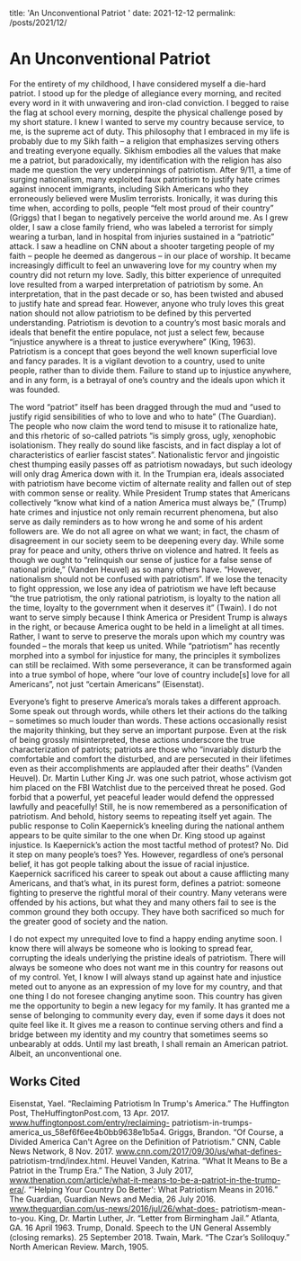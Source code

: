 title: 'An Unconventional Patriot '
date: 2021-12-12
permalink: /posts/2021/12/


An Unconventional Patriot
=====

For the entirety of my childhood, I have considered myself a die-hard patriot. I stood up for the pledge of allegiance every morning, and recited every word in it with unwavering and iron-clad conviction. I begged to raise the flag at school every morning, despite the physical challenge posed by my short stature. I knew I wanted to serve my country because service, to me, is the supreme act of duty. This philosophy that I embraced in my life is probably due to my
Sikh faith – a religion that emphasizes serving others and treating everyone equally. Sikhism embodies all the values that make me a patriot, but paradoxically, my identification with the religion has also made me question the very underpinnings of patriotism. After 9/11, a time of surging nationalism, many exploited faux patriotism to justify hate crimes against innocent immigrants, including Sikh Americans who they erroneously believed were Muslim terrorists.
Ironically, it was during this time when, according to polls, people “felt most proud of their country” (Griggs) that I began to negatively perceive the world around me. As I grew older, I saw a close family friend, who was labeled a terrorist for simply wearing a turban, land in hospital from injuries sustained in a “patriotic” attack. I saw a headline on CNN about a shooter targeting people of my faith – people he deemed as dangerous – in our place of worship. It became increasingly difficult to feel an unwavering love for my country when my country did not return my love. Sadly, this bitter experience of unrequited love resulted from a warped interpretation of patriotism by some. An interpretation, that in the past decade or so, has been twisted and abused to justify hate and spread fear. However, anyone who truly loves this great nation should not allow patriotism to be defined by this perverted understanding. Patriotism is
devotion to a country’s most basic morals and ideals that benefit the entire populace, not just a select few, because “injustice anywhere is a threat to justice everywhere” (King, 1963). Patriotism is a concept that goes beyond the well known superficial love and fancy parades. It is a vigilant devotion to a country, used to unite people, rather than to divide them. Failure to stand up to injustice anywhere, and in any form, is a betrayal of one’s country and the ideals upon
which it was founded. 

The word “patriot” itself has been dragged through the mud and “used to justify rigid sensibilities of who to love and who to hate” (The Guardian). The people who now claim the word tend to misuse it to rationalize hate, and this rhetoric of so-called patriots “is simply gross, ugly, xenophobic isolationism. They really do sound like fascists, and in fact display a lot of characteristics of earlier fascist states”. Nationalistic fervor and jingoistic chest thumping easily passes off as patriotism nowadays, but such ideology will only drag America down with it. In the Trumpian era, ideals associated with patriotism have become victim of alternate reality and fallen out of step with common sense or reality. While President Trump states that Americans collectively “know what kind of a nation America must always be,” (Trump) hate crimes and injustice not only remain recurrent phenomena, but also serve as daily reminders as to how wrong he and some of his ardent followers are. We do not all agree on what we want; in fact, the chasm of disagreement in our society seem to be deepening every day. While some pray for peace and unity, others thrive on violence and hatred. It feels as though we ought to “relinquish our sense of justice for a false sense of national pride,” (Vanden Heuvel) as so many others have. “However, nationalism should not be confused with patriotism”. If we lose the tenacity to fight oppression, we lose any idea of patriotism we have left because “the true patriotism, the only rational patriotism, is loyalty to the nation all the time, loyalty to the government when it deserves it” (Twain). I do not want to serve simply because I think America or President Trump is always in the right, or because America ought to be held in a limelight at all times. Rather, I want to serve to preserve the morals upon which my country was founded – the morals that keep us united. While “patriotism” has recently morphed into a symbol for injustice for many, the principles it symbolizes can still be reclaimed. With some perseverance, it can be transformed again into a true symbol of hope, where “our love of country include[s] love for all Americans”, not just “certain Americans” (Eisenstat).

Everyone’s fight to preserve America’s morals takes a different approach. Some speak out through words, while others let their actions do the talking – sometimes so much louder than words. These actions occasionally resist the majority thinking, but they serve an important purpose. Even at the risk of being grossly misinterpreted, these actions underscore the true characterization of patriots; patriots are those who “invariably disturb the comfortable and comfort the disturbed, and are persecuted in their lifetimes even as their accomplishments are applauded after their deaths” (Vanden Heuvel). Dr. Martin Luther King Jr. was one such patriot, whose activism got him placed on the FBI Watchlist due to the perceived threat he posed. God forbid that a powerful, yet peaceful leader would defend the oppressed lawfully and peacefully! Still, he is now remembered as a personification of patriotism. And behold, history seems to repeating itself yet again. The public response to Colin Kaepernick’s kneeling during the national anthem appears to be quite similar to the one when Dr. King stood up against injustice. Is Kaepernick’s action the most tactful method of protest? No. Did it step on many people’s toes? Yes. However, regardless of one’s personal belief, it has got people talking about the issue of racial injustice. Kaepernick sacrificed his career to speak out about a cause afflicting many Americans, and that’s what, in its purest form, defines a patriot: someone fighting to preserve the rightful moral of their country. Many veterans were offended by his actions, but what they and many others fail to see is the common ground they both occupy. They have both sacrificed so much for the greater good of society and the nation.

I do not expect my unrequited love to find a happy ending anytime soon. I know there will always be someone who is looking to spread fear, corrupting the ideals underlying the pristine ideals of patriotism. There will always be someone who does not want me in this country for reasons out of my control. Yet, I know I will always stand up against hate and injustice meted out to anyone as an expression of my love for my country, and that one thing I do not foresee changing anytime soon. This country has given me the opportunity to begin a new legacy for my family. It has granted me a sense of belonging to community every day, even if some days it does not quite feel like it. It gives me a reason to continue serving others and find a bridge between my identity and my country that sometimes seems so unbearably at odds. Until my last breath, I shall remain an American patriot. Albeit, an unconventional one.

Works Cited
----
Eisenstat, Yael. “Reclaiming Patriotism In Trump's America.” The Huffington Post,
TheHuffingtonPost.com, 13 Apr. 2017. www.huffingtonpost.com/entry/reclaiming-
patriotism-in-trumps-america_us_58ef6f6ee4b0bb9638e1b5a4.
Griggs, Brandon. “Of Course, a Divided America Can't Agree on the Definition of Patriotism.”
CNN, Cable News Network, 8 Nov. 2017. www.cnn.com/2017/09/30/us/what-defines-
patriotism-trnd/index.html.
Heuvel Vanden, Katrina. “What It Means to Be a Patriot in the Trump Era.” The Nation, 3 July
2017, www.thenation.com/article/what-it-means-to-be-a-patriot-in-the-trump-era/.
“'Helping Your Country Do Better': What Patriotism Means in 2016.” The Guardian, Guardian
News and Media, 26 July 2016. www.theguardian.com/us-news/2016/jul/26/what-does-
patriotism-mean-to-you.
King, Dr. Martin Luther, Jr. “Letter from Birmingham Jail.” Atlanta, GA. 16 April 1963.
Trump, Donald. Speech to the UN General Assembly (closing remarks). 25 September 2018.
Twain, Mark. “The Czar’s Soliloquy.” North American Review. March, 1905.
